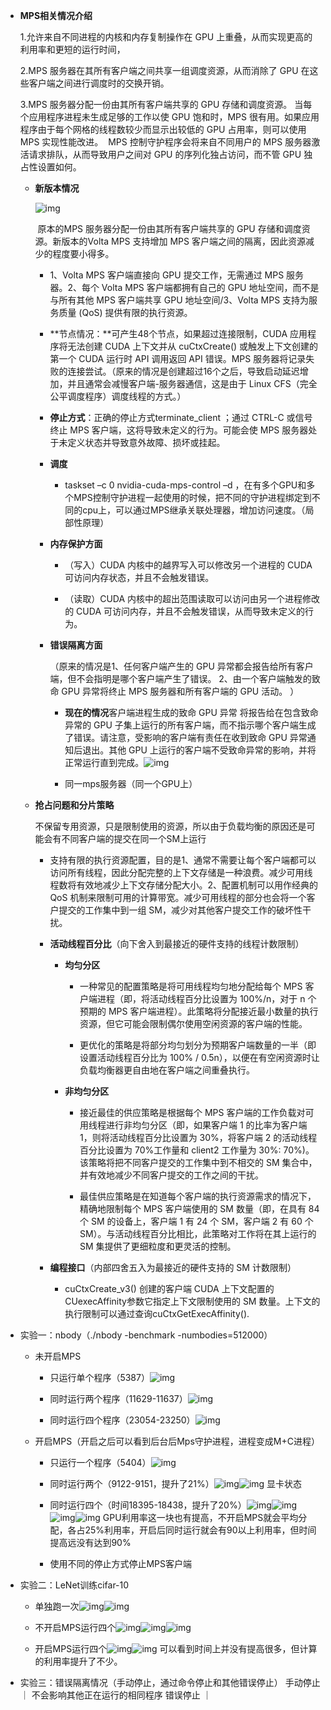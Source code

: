 - **MPS相关情况介绍**

  1.允许来自不同进程的内核和内存复制操作在 GPU 上重叠，从而实现更高的利用率和更短的运行时间，

  2.MPS 服务器在其所有客户端之间共享一组调度资源，从而消除了 GPU 在这些客户端之间进行调度时的交换开销。

  3.MPS 服务器分配一份由其所有客户端共享的 GPU 存储和调度资源。
  ​	当每个应用程序进程未生成足够的工作以使 GPU 饱和时，MPS 很有用。如果应用程序由于每个网格的线程数较少而显示出较低的 GPU 占用率，则可以使用 MPS 实现性能改进。
  ​	MPS 控制守护程序会将来自不同用户的 MPS 服务器激活请求排队，从而导致用户之间对 GPU 的序列化独占访问，而不管 GPU 独占性设置如何。

  - **新版本情况**

    ![img](https://api2.mubu.com/v3/document_image/30829030-3a13-45b9-b2c2-b288b3656982-15661181.jpg)

    ​	原本的MPS 服务器分配一份由其所有客户端共享的 GPU 存储和调度资源。新版本的Volta MPS 支持增加 MPS 客户端之间的隔离，因此资源减少的程度要小得多。

    - 1、Volta MPS 客户端直接向 GPU 提交工作，无需通过 MPS 服务器。2、每个 Volta MPS 客户端都拥有自己的 GPU 地址空间，而不是与所有其他 MPS 客户端共享 GPU 地址空间/3、Volta MPS 支持为服务质量 (QoS) 提供有限的执行资源。


    - **节点情况：**可产生48个节点，如果超过连接限制，CUDA 应用程序将无法创建 CUDA 上下文并从 cuCtxCreate() 或触发上下文创建的第一个 CUDA 运行时 API 调用返回 API 错误。MPS 服务器将记录失败的连接尝试。（原来的情况是创建超过16个之后，导致启动延迟增加，并且通常会减慢客户端-服务器通信，这是由于 Linux CFS（完全公平调度程序）调度线程的方式。）


    - **停止方式**：正确的停止方式terminate_client <server PID> <client PID>；通过 CTRL-C 或信号终止 MPS 客户端，这将导致未定义的行为。可能会使 MPS 服务器处于未定义状态并导致意外故障、损坏或挂起。


    - **调度**
      - taskset –c 0 nvidia-cuda-mps-control –d  ，在有多个GPU和多个MPS控制守护进程一起使用的时候，把不同的守护进程绑定到不同的cpu上，可以通过MPS继承关联处理器，增加访问速度。（局部性原理）


    - **内存保护方面**

      - （写入）CUDA 内核中的越界写入可以修改另一个进程的 CUDA 可访问内存状态，并且不会触发错误。


      - （读取）CUDA 内核中的超出范围读取可以访问由另一个进程修改的 CUDA 可访问内存，并且不会触发错误，从而导致未定义的行为。


    - **错误隔离方面**

      （原来的情况是1、任何客户端产生的 GPU 异常都会报告给所有客户端，但不会指明是哪个客户端产生了错误。
      2、由一个客户端触发的致命 GPU 异常将终止 MPS 服务器和所有客户端的 GPU 活动。
      ）

      - **现在的情况**客户端进程生成的致命 GPU 异常  将报告给在包含致命异常的 GPU 子集上运行的所有客户端，而不指示哪个客户端生成了错误。请注意，受影响的客户端有责任在收到致命 GPU 异常通知后退出。其他 GPU 上运行的客户端不受致命异常的影响，并将正常运行直到完成。![img](https://api2.mubu.com/v3/document_image/bbac1a72-a17a-429f-8943-94b0641a1f9e-15661181.jpg)


      - 同一mps服务器（同一个GPU上）


  - **抢占问题和分片策略**

    不保留专用资源，只是限制使用的资源，所以由于负载均衡的原因还是可能会有不同客户端的提交在同一个SM上运行

    - 支持有限的执行资源配置，目的是1、通常不需要让每个客户端都可以访问所有线程，因此分配完整的上下文存储是一种浪费。减少可用线程数将有效地减少上下文存储分配大小。2、配置机制可以用作经典的 QoS 机制来限制可用的计算带宽。减少可用线程的部分也会将一个客户提交的工作集中到一组 SM，减少对其他客户提交工作的破坏性干扰。


    - **活动线程百分比**（向下舍入到最接近的硬件支持的线程计数限制）

      - **均匀分区**

        - 一种常见的配置策略是将可用线程均匀地分配给每个 MPS 客户端进程（即，将活动线程百分比设置为 100%/n，对于 n 个预期的 MPS 客户端进程）。此策略将分配接近最小数量的执行资源，但它可能会限制偶尔使用空闲资源的客户端的性能。


        - 更优化的策略是将部分均匀划分为预期客户端数量的一半（即设置活动线程百分比为 100% / 0.5n），以便在有空闲资源时让负载均衡器更自由地在客户端之间重叠执行。


      - **非均匀分区**

        - 接近最佳的供应策略是根据每个 MPS 客户端的工作负载对可用线程进行非均匀分区（即，如果客户端 1 的比率为客户端 1，则将活动线程百分比设置为 30%，将客户端 2 的活动线程百分比设置为 70%工作量和 client2 工作量为 30%: 70%)。该策略将把不同客户提交的工作集中到不相交的 SM 集合中，并有效地减少不同客户提交的工作之间的干扰。


        - 最佳供应策略是在知道每个客户端的执行资源需求的情况下，精确地限制每个 MPS 客户端使用的 SM 数量（即，在具有 84 个 SM 的设备上，客户端 1 有 24 个 SM，客户端 2 有 60 个 SM）。与活动线程百分比相比，此策略对工作将在其上运行的 SM 集提供了更细粒度和更灵活的控制。


    - **编程接口**（内部四舍五入为最接近的硬件支持的 SM 计数限制）
      -  cuCtxCreate_v3() 创建的客户端 CUDA 上下文配置的CUexecAffinity参数它指定上下文限制使用的 SM 数量。上下文的执行限制可以通过查询cuCtxGetExecAffinity().


- 实验一：nbody（./nbody -benchmark -numbodies=512000）

  - 未开启MPS

    - 只运行单个程序（5387）![img](https://api2.mubu.com/v3/document_image/8792613b-5b7a-4d9e-840c-980d89abb741-15661181.jpg)


    - 同时运行两个程序（11629-11637）![img](https://api2.mubu.com/v3/document_image/8326f6fe-fe2c-42bc-84d9-01caff381475-15661181.jpg)


    - 同时运行四个程序（23054-23250）![img](https://api2.mubu.com/v3/document_image/bf705cfb-32c6-48ba-a9cf-4d893fd32fa3-15661181.jpg)


  - 开启MPS（开启之后可以看到后台后Mps守护进程，进程变成M+C进程）

    - 只运行一个程序（5404）![img](https://api2.mubu.com/v3/document_image/2d001819-fc11-4953-b3de-615762cb81a6-15661181.jpg)


    - 同时运行两个（9122-9151，提升了21%）![img](https://api2.mubu.com/v3/document_image/3444dac7-115c-4ffc-a91f-041bf8a08901-15661181.jpg)![img](https://api2.mubu.com/v3/document_image/ba0c64b3-8778-48f0-8a21-e1bfcaa5ae7b-15661181.jpg)
      显卡状态


    - 同时运行四个（时间18395-18438，提升了20%）![img](https://api2.mubu.com/v3/document_image/d957fafe-19c5-4631-9ce9-a667392bf386-15661181.jpg)![img](https://api2.mubu.com/v3/document_image/b63f39a7-9ab5-44eb-a01f-b011c1d04c0b-15661181.jpg)![img](https://api2.mubu.com/v3/document_image/020acdf7-ed46-44ad-adc8-94bffa5967dc-15661181.jpg)![img](https://api2.mubu.com/v3/document_image/aa193699-b6ba-4bd0-a2a2-9271b3407cd9-15661181.jpg)
      GPU利用率这一块也有提高，不开启MPS就会平均分配，各占25%利用率，开启后同时运行就会有90以上利用率，但时间提高远没有达到90%


    - 使用不同的停止方式停止MPS客户端


- 实验二：LeNet训练cifar-10

  - 单独跑一次![img](https://api2.mubu.com/v3/document_image/97b23d93-88fc-4247-89f1-6fcfb8d5c6dc-15661181.jpg)![img](https://api2.mubu.com/v3/document_image/0075db1e-fea6-499e-9835-2aebc5575ff8-15661181.jpg)


  - 不开启MPS运行四个![img](https://api2.mubu.com/v3/document_image/d8470649-a87c-4c5f-97dc-e09e46abba5a-15661181.jpg)![img](https://api2.mubu.com/v3/document_image/b98dc53e-bd29-49cc-a85e-3b6189ab99ee-15661181.jpg)![img](https://api2.mubu.com/v3/document_image/640546e3-c0fe-41b7-b174-075057a42ede-15661181.jpg)


  - 开启MPS运行四个![img](https://api2.mubu.com/v3/document_image/898bf424-2f37-4286-9ebd-ed0291ed6e49-15661181.jpg)![img](https://api2.mubu.com/v3/document_image/29cc2d5c-b314-446b-b483-56c60007b97a-15661181.jpg)
    可以看到时间上并没有提高很多，但计算的利用率提升了不少。

- 实验三：错误隔离情况（手动停止，通过命令停止和其他错误停止）
    手动停止
｜ 不会影响其他正在运行的相同程序
错误停止
｜ 




